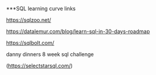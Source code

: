 
***SQL learning curve links

https://sqlzoo.net/

https://datalemur.com/blog/learn-sql-in-30-days-roadmap

https://sqlbolt.com/

danny dinners 8 week sql challenge

(https://selectstarsql.com/)
